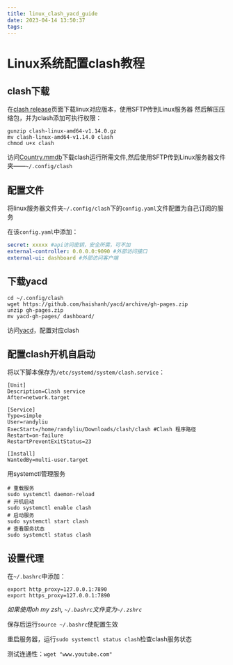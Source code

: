 ```yaml
---
title: linux_clash_yacd_guide
date: 2023-04-14 13:50:37
tags:
---
```


# Linux系统配置clash教程

## clash下载
在[clash release](https://github.com/Dreamacro/clash/releases)页面下载linux对应版本，使用SFTP传到Linux服务器
然后解压压缩包，并为clash添加可执行权限：
```shell
gunzip clash-linux-amd64-v1.14.0.gz
mv clash-linux-amd64-v1.14.0 clash
chmod u+x clash
```

访问[Country.mmdb](https://github.com/Dreamacro/maxmind-geoip/releases)下载clash运行所需文件,然后使用SFTP传到Linux服务器文件夹——`~/.config/clash`

## 配置文件
将linux服务器文件夹`~/.config/clash`下的`config.yaml`文件配置为自己订阅的服务

在该`config.yaml`中添加：
```yaml
secret: xxxxx #api访问密钥，安全所需，可不加
external-controller: 0.0.0.0:9090 #外部访问接口
external-ui: dashboard #外部访问客户端
```
## 下载yacd
```shell
cd ~/.config/clash
wget https://github.com/haishanh/yacd/archive/gh-pages.zip
unzip gh-pages.zip
mv yacd-gh-pages/ dashboard/
```

访问[yacd](39.105.14.234:9090/ui)，配置对应clash

## 配置clash开机自启动
将以下脚本保存为`/etc/systemd/system/clash.service`：
```shell
[Unit]
Description=Clash service
After=network.target

[Service]
Type=simple
User=randyliu
ExecStart=/home/randyliu/Downloads/clash/clash #Clash 程序路径
Restart=on-failure
RestartPreventExitStatus=23

[Install]
WantedBy=multi-user.target
```

用systemctl管理服务
```shell
# 重载服务
sudo systemctl daemon-reload
# 开机启动
sudo systemctl enable clash
# 启动服务
sudo systemctl start clash
# 查看服务状态
sudo systemctl status clash
```

## 设置代理
在`~/.bashrc`中添加：
```shell
export http_proxy=127.0.0.1:7890
export https_proxy=127.0.0.1:7890
```

*如果使用oh my zsh, `~/.bashrc`文件变为`~/.zshrc`*

保存后运行`source ~/.bashrc`使配置生效

重启服务器，运行`sudo systemctl status clash`检查clash服务状态

测试连通性：`wget "www.youtube.com"`

